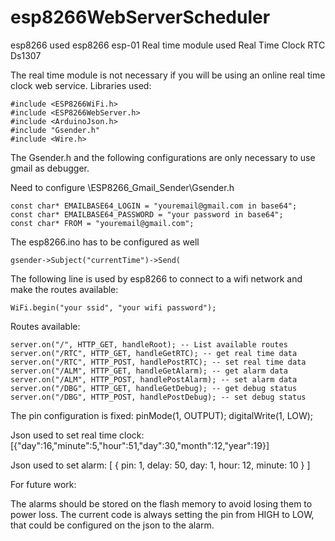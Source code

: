 # esp8266WebServerScheduler

esp8266 used esp8266 esp-01
Real time module used Real Time Clock RTC Ds1307

The real time module is not necessary if you will be using an online real time clock web service.
Libraries used:

    #include <ESP8266WiFi.h>
    #include <ESP8266WebServer.h>
    #include <ArduinoJson.h>
    #include "Gsender.h"
    #include <Wire.h>
	
The Gsender.h and the following configurations are only necessary to use gmail as debugger.
	
Need to configure \ESP8266_Gmail_Sender\Gsender.h

    const char* EMAILBASE64_LOGIN = "youremail@gmail.com in base64";
    const char* EMAILBASE64_PASSWORD = "your password in base64";
    const char* FROM = "youremail@gmail.com";
	
The esp8266.ino has to be configured as well

    gsender->Subject("currentTime")->Send(

The following line is used by esp8266 to connect to a wifi network and make the routes available:

    WiFi.begin("your ssid", "your wifi password");
	
Routes available:

    server.on("/", HTTP_GET, handleRoot); -- List available routes
    server.on("/RTC", HTTP_GET, handleGetRTC); -- get real time data
    server.on("/RTC", HTTP_POST, handlePostRTC); -- set real time data
    server.on("/ALM", HTTP_GET, handleGetAlarm); -- get alarm data
    server.on("/ALM", HTTP_POST, handlePostAlarm); -- set alarm data
    server.on("/DBG", HTTP_GET, handleGetDebug); -- get debug status
    server.on("/DBG", HTTP_POST, handlePostDebug); -- set debug status
	
The pin configuration is fixed:
    pinMode(1, OUTPUT);
    digitalWrite(1, LOW);
	
Json used to set real time clock:
	[{"day":16,"minute":5,"hour":51,"day":30,"month":12,"year":19}]
	
Json used to set alarm:
    [ { pin: 1, delay: 50, day: 1, hour: 12, minute: 10 } ]
	
For future work:

The alarms should be stored on the flash memory to avoid losing them to power loss.
The current code is always setting the pin from HIGH to LOW, that could be configured on the json to the alarm.

